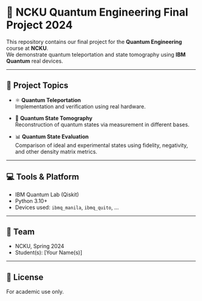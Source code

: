 # 🧪 NCKU Quantum Engineering Final Project 2024

This repository contains our final project for the **Quantum Engineering** course at **NCKU**.  
We demonstrate quantum teleportation and state tomography using **IBM Quantum** real devices.

---

## 🔬 Project Topics

- ⚛️ **Quantum Teleportation**  
  Implementation and verification using real hardware.

- 🧾 **Quantum State Tomography**  
  Reconstruction of quantum states via measurement in different bases.

- 📊 **Quantum State Evaluation**  
  Comparison of ideal and experimental states using fidelity, negativity, and other density matrix metrics.

---

## 💻 Tools & Platform

- IBM Quantum Lab (Qiskit)
- Python 3.10+
- Devices used: `ibmq_manila`, `ibmq_quito`, ...

---

## 👥 Team

- NCKU, Spring 2024
- Student(s): [Your Name(s)]

---

## 📄 License

For academic use only.
